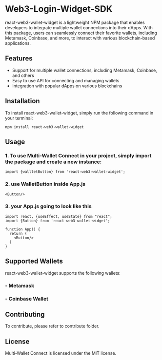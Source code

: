 # Web3-Login-Widget-SDK

react-web3-wallet-widget is a lightweight NPM package that enables developers to integrate multiple wallet connections into their dApps. With this package, users can seamlessly connect their favorite wallets, including Metamask, Coinbase, and more, to interact with various blockchain-based applications.

## Features
- Support for multiple wallet connections, including Metamask, Coinbase, and others
- Easy to use API for connecting and managing wallets
- Integration with popular dApps on various blockchains

## Installation
To install react-web3-wallet-widget, simply run the following command in your terminal:

```
npm install react-web3-wallet-widget
```

## Usage

### 1. To use Multi-Wallet Connect in your project,  simply import the package and create a new instance:

```
import {wallletButton} from 'react-web3-wallet-widget';
```

### 2. use WalletButton inside App.js
```
<Button/>
```

### 3. your App.js going to look like this 

```
import react, {useEffect, useState} from "react";
import {Button} from 'react-web3-wallet-widget';

function App() {
  return (
    <Button/>
  )
}
```

## Supported Wallets
react-web3-wallet-widget supports the following wallets:

### - Metamask
### - Coinbase Wallet

## Contributing
To contribute, please refer to contribute folder.

## License
Multi-Wallet Connect is licensed under the MIT license.



